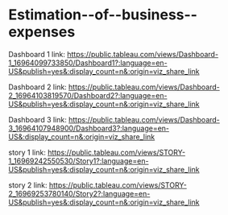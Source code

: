 # Estimation--of--business--expenses


Dashboard 1 link: https://public.tableau.com/views/Dashboard-1_16964099733850/Dashboard1?:language=en-US&publish=yes&:display_count=n&:origin=viz_share_link

Dashboard 2 link: https://public.tableau.com/views/Dashboard-2_16964103819570/Dashboard2?:language=en-US&publish=yes&:display_count=n&:origin=viz_share_link

Dashboard 3 link: https://public.tableau.com/views/Dashboard-3_16964107948900/Dashboard3?:language=en-US&:display_count=n&:origin=viz_share_link

story 1 link: https://public.tableau.com/views/STORY-1_16969242550530/Story1?:language=en-US&publish=yes&:display_count=n&:origin=viz_share_link

story 2 link: https://public.tableau.com/views/STORY-2_16969253780140/Story2?:language=en-US&publish=yes&:display_count=n&:origin=viz_share_link
